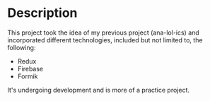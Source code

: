 # Description

This project took the idea of my previous project (ana-lol-ics) and incorporated different technologies, included but not limited to, the following:

- Redux
- Firebase
- Formik

It's undergoing development and is more of a practice project.
